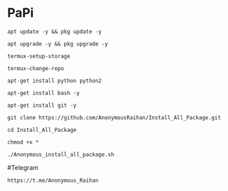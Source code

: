 # PaPi

```
apt update -y && pkg update -y
```

```
apt upgrade -y && pkg upgrade -y
```

```
termux-setup-storage
```

```
termux-change-repo
```

```
apt-get install python python2
```

```
apt-get install bash -y
```

```
apt-get install git -y
```

```
git clone https://github.com/AnonymousRaihan/Install_All_Package.git
```

```
cd Install_All_Package
```

```
chmod +x *
```

```
./Anonymous_install_all_package.sh
```


#Telegram
```
https://t.me/Anonymous_Raihan
```
